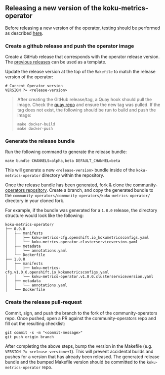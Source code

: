 ## Releasing a new version of the koku-metrics-operator

Before releasing a new version of the operator, testing should be performed as described [here](release-testing.md).


### Create a github release and push the operator image
Create a GitHub release that corresponds with the operator release version. The [previous releases](https://github.com/project-koku/koku-metrics-operator/releases) can be used as a template.

Update the release version at the top of the `Makefile` to match the release version of the operator:

```
# Current Operator version
VERSION ?= <release-version>
```

> After creating the GitHub release/tag, a Quay hook should pull the image. Check the [quay repo](https://quay.io/repository/project-koku/koku-metrics-operator?tab=tags) and ensure the new tag was pulled. If the tag does not exist, the following should be run to build and push the image:
> ```
> make docker-build
> make docker-push
> ```

### Generate the release bundle
Run the following command to generate the release bundle:

```
make bundle CHANNELS=alpha,beta DEFAULT_CHANNEL=beta
```
This will generate a new `<release-version>` bundle inside of the `koku-metrics-operator` directory within the repository.

Once the release bundle has been generated, fork & clone the [community-operators repository](https://github.com/operator-framework/community-operators). Create a branch, and copy the generated bundle to the `community-operators/community-operators/koku-metrics-operator/` directory in your cloned fork.

For example, if the bundle was generated for a `1.0.0` release, the directory structure would look like the following:

```
koku-metrics-operator/
├── 0.9.0
│   ├── manifests
│   │   ├── koku-metrics-cfg.openshift.io_kokumetricsconfigs.yaml
│   │   └── koku-metrics-operator.clusterserviceversion.yaml
│   ├── metadata
│   │   └── annotations.yaml
│   └── Dockerfile
├── 1.0.0
│   ├── manifests
│   │   ├── koku-metrics-cfg.v1.0.0.openshift.io_kokumetricsconfigs.yaml
│   │   └── koku-metrics-operator.v1.0.0.clusterserviceversion.yaml
│   ├── metadata
│   │   └── annotations.yaml
│   └── Dockerfile
```

### Create the release pull-request
Commit, sign, and push the branch to the fork of the community-operators repo. Once pushed, open a PR against the community-operators repo and fill out the resulting checklist:

```
git commit -s -m "<commit-message>"
git push origin branch
```

After completing the above steps, bump the version in the Makefile (e.g. `VERSION ?= <release-version>+1`). This will prevent accidental builds and pushes for a version that has already been released. The generated release bundle and the bumped Makefile version should be committed to the `koku-metrics-operator` repo.
